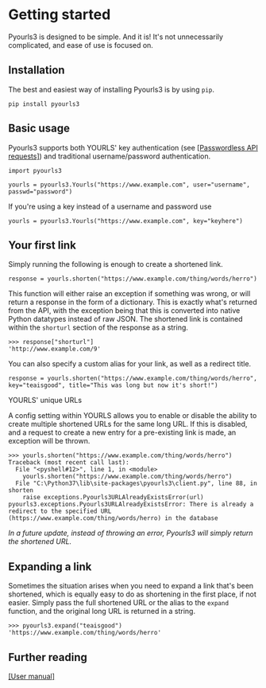 # Getting started

Pyourls3 is designed to be simple. And it is! It's not unnecessarily complicated, and ease of use is focused on.

## **Installation**

The best and easiest way of installing Pyourls3 is by using `pip`.
    
    pip install pyourls3

## **Basic usage**

Pyourls3 supports both YOURLS' key authentication (see [[Passwordless API requests]](https://github.com/YOURLS/YOURLS/wiki/PasswordlessAPI)) and traditional username/password authentication. 

    import pyourls3
    
    yourls = pyourls3.Yourls("https://www.example.com", user="username", passwd="password")
    
If you're using a key instead of a username and password use
    
    yourls = pyourls3.Yourls("https://www.example.com", key="keyhere")
    
## **Your first link**

Simply running the following is enough to create a shortened link.

    response = yourls.shorten("https://www.example.com/thing/words/herro")
    
This function will either raise an exception if something was wrong, or will return a response in the form of a dictionary.
This is exactly what's returned from the API, with the exception being that this is converted into native Python datatypes
instead of raw JSON. The shortened link is contained within the `shorturl` section of the response as a string.

    >>> response["shorturl"]
    'http://www.example.com/9'
    
You can also specify a custom alias for your link, as well as a redirect title.
    
    response = yourls.shorten("https://www.example.com/thing/words/herro", key="teaisgood", title="This was long but now it's short!")
    
YOURLS' unique URLs

A config setting within YOURLS allows you to enable or disable the ability to create multiple shortened URLs for the same
long URL. If this is disabled, and a request to create a new entry for a pre-existing link is made, an exception will be 
thrown.

    >>> yourls.shorten("https://www.example.com/thing/words/herro")
    Traceback (most recent call last):
      File "<pyshell#12>", line 1, in <module>
        yourls.shorten("https://www.example.com/thing/words/herro")
      File "C:\Python37\lib\site-packages\pyourls3\client.py", line 88, in shorten
        raise exceptions.Pyourls3URLAlreadyExistsError(url)
    pyourls3.exceptions.Pyourls3URLAlreadyExistsError: There is already a redirect to the specified URL (https://www.example.com/thing/words/herro) in the database

*In a future update, instead of throwing an error, Pyourls3 will simply return the shortened URL.* 
    
## **Expanding a link**

Sometimes the situation arises when you need to expand a link that's been shortened, which is equally easy to do as shortening
in the first place, if not easier. Simply pass the full shortened URL or the alias to the `expand` function, and the original
long URL is returned in a string.

    >>> pyourls3.expand("teaisgood")
    'https://www.example.com/thing/words/herro'
    
## **Further reading**
[[User manual]](manual.md)